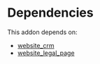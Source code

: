 # Dependencies

This addon depends on:

- [website_crm](https://github.com/bringout/oca-ocb-website/tree/cb9a46cc55f7bd1957cc3060c4c132de447e2276/odoo-bringout-oca-ocb-website_crm)
- [website_legal_page](https://github.com/bringout/oca-website)
